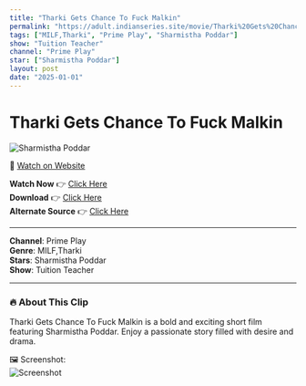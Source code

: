 ```yaml
---
title: "Tharki Gets Chance To Fuck Malkin"
permalink: "https://adult.indianseries.site/movie/Tharki%20Gets%20Chance%20To%20Fuck%20Malkin"
tags: ["MILF,Tharki", "Prime Play", "Sharmistha Poddar"]
show: "Tuition Teacher"
channel: "Prime Play"
star: ["Sharmistha Poddar"]
layout: post
date: "2025-01-01"
---
```


# Tharki Gets Chance To Fuck Malkin

![Sharmistha Poddar](https://shorts.desisins.com/wp-content/uploads/2024/08/Tharki-Sharmista-Poddar-Tuition-Teacher-DesiSins.com_.jpg)

🔗 [Watch on Website](https://adult.indianseries.site/movie/Tharki%20Gets%20Chance%20To%20Fuck%20Malkin)

**Watch Now** 👉 [Click Here](https://adult.indianseries.site/movie/Tharki%20Gets%20Chance%20To%20Fuck%20Malkin)  
**Download** 👉 [Click Here](https://adult.indianseries.site/movie/Tharki%20Gets%20Chance%20To%20Fuck%20Malkin)  
**Alternate Source** 👉 [Click Here](https://adult.indianseries.site/movie/Tharki%20Gets%20Chance%20To%20Fuck%20Malkin)

---

**Channel**: Prime Play  
**Genre**: MILF,Tharki  
**Stars**: Sharmistha Poddar  
**Show**: Tuition Teacher

---

### 🔥 About This Clip

Tharki Gets Chance To Fuck Malkin is a bold and exciting short film featuring Sharmistha Poddar. Enjoy a passionate story filled with desire and drama.
 
🖼️ Screenshot:  
![Screenshot](https://shorts.desisins.com/wp-content/uploads/2024/08/Tharki-Sharmista-Poddar-Tuition-Teacher-DesiSins.com_.jpg)
